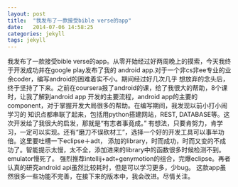 ```yaml
---
layout: post
title:  "我发布了一款接受bible verse的app"
date:   2014-07-06 14:58:25
categories: jekyll
tags: jekyll
---
```

我发布了一款接受bible verse的app。从零开始经过好两周晚上的摸索，今天我终于开发成功并在google play发布了我的
android app.<!--more-->对于一个非cs非ee专业的业余coder，编写android的困难着实不小。期间经过好几次几乎
想放弃的念头后，终于坚持了下来。之前在coursera报了android的课，给了我很大的帮助，8个课时，让我了解到android app
开发的主要流程，android app的主要的component，对于掌握开发大局很多的帮助。在编写期间，我发现以前小打小闹学习的
知识点都串联了起来，包括用python搭建网站，REST, DATABASE等。这次开发给了我很大的启发，那就是“有志者事竟成。” 
有想法，只要肯努力，肯学习，一定可以实现。还有“磨刀不误砍材工”，选择一个好的开发工具可以事半功倍。这里要吐槽一下eclipse＋adt，
添加的library，时而成功，时而又变的不成功了。智能提示太慢，太不全，添加进来的library中的函数很多时候检测不到。emulator慢死了。
强烈推荐intellij+adt+genymotion的组合，完爆eclipse。再者认真的研究android api虽然比较耗时，但是可以学习更多，少bug。 这款app虽然很多一些功能不完善，在接下来的版本中，我会改进。尽情关注。
